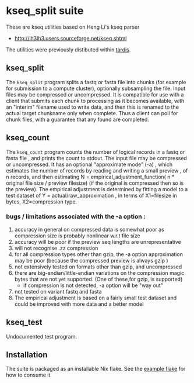# kseq_split suite

These are kseq utilities based on Heng Li's kseq parser
- http://lh3lh3.users.sourceforge.net/kseq.shtml

The utilities were previously distibuted within [tardis](https://github.com/AgResearch/tardis).

## kseq_split

The `kseq_split` program splits a fastq or fasta file into chunks (for example for
submission to a compute cluster), optionally subsampling the file. Input
files may be compressed or uncompressed.  It is compatible for use with a
client that submits each chunk to processing as it becomes available, with
an "interim" filename used to write data, and then this is renamed to the actual target
chunkname only when complete. Thus a client can poll for chunk files,
with a guarantee that any found are completed.

## kseq_count

The `kseq_count` program counts the number of logical records in  a fastq or fasta file , and prints the count to stdout.
The input file may be compressed or uncompressed.
It has an optional "approximate mode" (-a) , which estimates the number of records by
reading and writing a small preview , of n records, and then estimating N = empirical_adjustment_function( n * original file size / preview filesize)
(if the original is compressed then so is the preview). The empirical adjustment is determined by fitting a model to
a test dataset of Y = actual/raw_approximation , in terms of X1=filesize in bytes, X2=compression type.

### bugs / limitations associated with the -a option :
1. accuracy in general on compressed data is somewhat poor as compression size is probably nonlinear w.r.t file size
2. accuracy will be poor if the preview seq lengths are unrepresentative
3. will not recognise .zz compression
4. for all compression types other than gzip, the -a option approximation may be poor (because the compressed preview is always gzip )
5. not extensively tested on formats other than gzip, and uncompressed
6. there are big-endian/little-endian variations on the compression magic bytes that are not yet supported. (One of these,for gzip, is supported)
   - if compression is not detected, -a option will be "way out"
7. not tested on variant fastq and fasta
8. The empirical adjustment is based on a fairly small test dataset and could be improved with more data and a better model

## kseq_test

Undocumented test program.

## Installation

The suite is packaged as an installable Nix flake.  See the [example flake](examples/flake.nix) for how to consume it.
